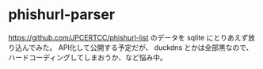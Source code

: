 # phishurl-parser
https://github.com/JPCERTCC/phishurl-list のデータを sqlite にとりあえず放り込んでみた。
API化して公開する予定だが、 duckdns とかは全部黒なので、ハードコーディングしてしまおうか、など悩み中。
